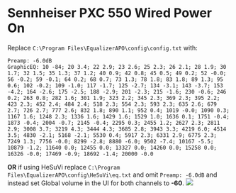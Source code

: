 # Sennheiser PXC 550 Wired Power On
Replace `C:\Program Files\EqualizerAPO\config\config.txt` with:
```
Preamp: -6.0dB
GraphicEQ: 10 -84; 20 3.4; 22 2.9; 23 2.6; 25 2.3; 26 2.1; 28 1.9; 30 1.7; 32 1.5; 35 1.3; 37 1.2; 40 0.9; 42 0.8; 45 0.5; 49 0.2; 52 -0.0; 56 -0.2; 59 -0.1; 64 0.2; 68 0.7; 73 1.3; 78 1.8; 83 1.8; 89 1.3; 95 0.6; 102 -0.2; 109 -1.0; 117 -1.7; 125 -2.7; 134 -3.1; 143 -3.7; 153 -4.2; 164 -2.6; 175 -2.5; 188 -2.9; 201 -2.3; 215 -1.6; 230 -0.6; 246 0.2; 263 0.8; 282 1.6; 301 1.9; 323 2.2; 345 2.3; 369 2.3; 395 2.2; 423 2.3; 452 2.4; 484 2.4; 518 2.3; 554 2.3; 593 2.3; 635 2.6; 679 2.7; 726 2.7; 777 2.6; 832 1.8; 890 1.1; 952 0.4; 1019 -0.0; 1090 0.3; 1167 1.6; 1248 2.3; 1336 1.6; 1429 1.6; 1529 1.0; 1636 0.1; 1751 -0.4; 1873 -0.4; 2004 -0.7; 2145 -0.4; 2295 0.3; 2455 1.2; 2627 2.3; 2811 2.9; 3008 3.7; 3219 4.3; 3444 4.3; 3685 2.8; 3943 3.3; 4219 6.0; 4514 3.5; 4830 -2.1; 5168 -2.1; 5530 0.4; 5917 2.3; 6331 2.9; 6775 2.3; 7249 1.3; 7756 -0.0; 8299 -2.8; 8880 -6.0; 9502 -7.4; 10167 -5.5; 10879 -1.2; 11640 0.0; 12455 0.0; 13327 0.0; 14260 0.0; 15258 0.0; 16326 -0.0; 17469 -0.9; 18692 -1.4; 20000 -0.0
```
**OR** if using HeSuVi replace `C:\Program Files\EqualizerAPO\config\HeSuVi\eq.txt` and omit `Preamp: -6.0dB` and instead set Global volume in the UI for both channels to **-60**.
![](https://raw.githubusercontent.com/jaakkopasanen/AutoEq/master/results/Sonoma%20Model%20One/innerfidelity/onear/Sennheiser%20PXC%20550%20Wired%20Power%20On/Sennheiser%20PXC%20550%20Wired%20Power%20On.png)